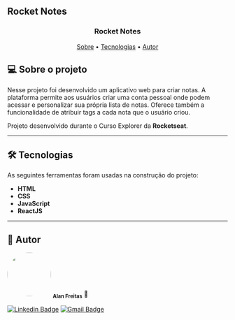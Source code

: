 ## Rocket Notes

<h3 align="center"> 
	Rocket Notes
</h3>

<p align="center">
 <a href="#-sobre-o-projeto">Sobre</a> •
 <a href="#-tecnologias">Tecnologias</a> • 
 <a href="#-autor">Autor</a>
</p>

## 💻 Sobre o projeto

Nesse projeto foi desenvolvido um aplicativo web para criar notas. A plataforma permite aos usuários criar uma conta pessoal onde podem acessar e personalizar sua própria lista de notas. Oferece também a funcionalidade de atribuir tags a cada nota que o usuário criou.

Projeto desenvolvido durante o Curso Explorer da **Rocketseat**.

---

## 🛠 Tecnologias

As seguintes ferramentas foram usadas na construção do projeto:


- **HTML**
- **CSS**
- **JavaScript**
- **ReactJS**

---

## 🦸 Autor


 <img src="https://avatars.githubusercontent.com/u/137903019?s=400&u=a5d7cc78d579a664a0b95b010c70d153f0265b60&v=4" width="100px;" style="border-radius: 5rem;" alt=""/>
 <sub><b>Alan Freitas</b></sub> 🚀
 </br>

[![Linkedin Badge](https://img.shields.io/badge/-Alan-blue?style=flat-square&logo=Linkedin&logoColor=white&link=https://www.linkedin.com/in/alanfreitasbr01/)](https://www.linkedin.com/in/alanfreitasbr01/)
[![Gmail Badge](https://img.shields.io/badge/-freitasbr01@gmail.com-c14438?style=flat-square&logo=Gmail&logoColor=white&link=mailto:freitasbr01@gmail.com)](mailto:freitasbr01@gmail.com)
